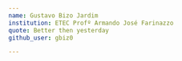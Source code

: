 ```yaml
---
name: Gustavo Bizo Jardim 
institution: ETEC Profº Armando José Farinazzo
quote: Better then yesterday 
github_user: gbiz0

---
```

